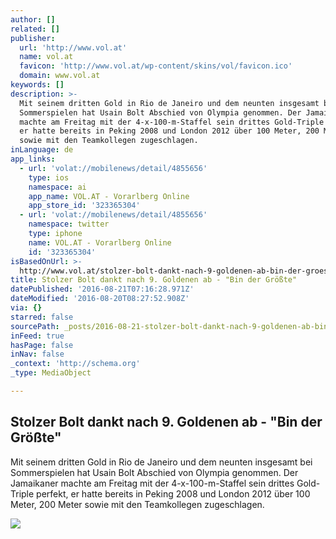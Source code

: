 ```yaml
---
author: []
related: []
publisher:
  url: 'http://www.vol.at'
  name: vol.at
  favicon: 'http://www.vol.at/wp-content/skins/vol/favicon.ico'
  domain: www.vol.at
keywords: []
description: >-
  Mit seinem dritten Gold in Rio de Janeiro und dem neunten insgesamt bei
  Sommerspielen hat Usain Bolt Abschied von Olympia genommen. Der Jamaikaner
  machte am Freitag mit der 4-x-100-m-Staffel sein drittes Gold-Triple perfekt,
  er hatte bereits in Peking 2008 und London 2012 über 100 Meter, 200 Meter
  sowie mit den Teamkollegen zugeschlagen.
inLanguage: de
app_links:
  - url: 'volat://mobilenews/detail/4855656'
    type: ios
    namespace: ai
    app_name: VOL.AT - Vorarlberg Online
    app_store_id: '323365304'
  - url: 'volat://mobilenews/detail/4855656'
    namespace: twitter
    type: iphone
    name: VOL.AT - Vorarlberg Online
    id: '323365304'
isBasedOnUrl: >-
  http://www.vol.at/stolzer-bolt-dankt-nach-9-goldenen-ab-bin-der-groesste/apa-1531523092
title: Stolzer Bolt dankt nach 9. Goldenen ab - "Bin der Größte"
datePublished: '2016-08-21T07:16:28.971Z'
dateModified: '2016-08-20T08:27:52.908Z'
via: {}
starred: false
sourcePath: _posts/2016-08-21-stolzer-bolt-dankt-nach-9-goldenen-ab-bin-der-grosste.md
inFeed: true
hasPage: false
inNav: false
_context: 'http://schema.org'
_type: MediaObject

---
```

<article style=""><h1>Stolzer Bolt dankt nach 9. Goldenen ab - "Bin der Größte"</h1><p>Mit seinem dritten Gold in Rio de Janeiro und dem neunten insgesamt bei Sommerspielen hat Usain Bolt Abschied von Olympia genommen. Der Jamaikaner machte am Freitag mit der 4-x-100-m-Staffel sein drittes Gold-Triple perfekt, er hatte bereits in Peking 2008 und London 2012 über 100 Meter, 200 Meter sowie mit den Teamkollegen zugeschlagen.</p><img src="http://cdn1.vol.at/2016/08/1531524568_BLD_Online.jpg" /></article>